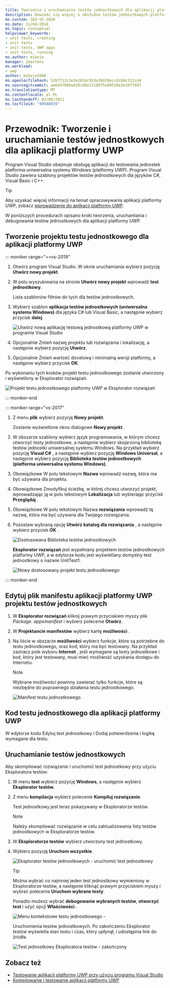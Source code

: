```yaml
---
title: Tworzenie i uruchamianie testów jednostkowych dla aplikacji platformy UWP
description: Dowiedz się więcej o obsłudze testów jednostkowych platforma uniwersalna systemu Windows aplikacji w programie Visual Studio. Program Visual Studio udostępnia szablony testów jednostkowych dla języków C#, Visual Basic i C++.
ms.custom: SEO-VS-2020
ms.date: 11/04/2016
ms.topic: conceptual
helpviewer_keywords:
- unit tests, creating
- unit tests
- unit tests, UWP apps
- unit tests, running
ms.author: mikejo
manager: jmartens
ms.workload:
- uwp
author: mikejo5000
ms.openlocfilehash: 52b7712c3e2e283dc92da3b920eccdcb0c312cd4
ms.sourcegitcommit: ae6d47b09a439cd0e13180f5e89510e3e347fd47
ms.translationtype: MT
ms.contentlocale: pl-PL
ms.lasthandoff: 02/08/2021
ms.locfileid: "99948039"
---
```

# <a name="walkthrough-create-and-run-unit-tests-for-uwp-apps"></a>Przewodnik: Tworzenie i uruchamianie testów jednostkowych dla aplikacji platformy UWP

Program Visual Studio obejmuje obsługę aplikacji do testowania jednostek platforma uniwersalna systemu Windows (platformy UWP). Program Visual Studio zawiera szablony projektów testów jednostkowych dla języków C#, Visual Basic i C++.

> [!TIP]
> Aby uzyskać więcej informacji na temat opracowywania aplikacji platformy UWP, zobacz [wprowadzenie do aplikacji platformy UWP](/windows/uwp/get-started/).

W poniższych procedurach opisano kroki tworzenia, uruchamiania i debugowania testów jednostkowych dla aplikacji platformy UWP.

## <a name="create-a-unit-test-project-for-a-uwp-app"></a>Tworzenie projektu testu jednostkowego dla aplikacji platformy UWP

::: moniker range=">=vs-2019"

1. Otwórz program Visual Studio. W oknie uruchamiania wybierz pozycję **Utwórz nowy projekt**.

2. W polu wyszukiwania na stronie **Utwórz nowy projekt** wprowadź **test jednostkowy**.

   Lista szablonów filtrów do tych dla testów jednostkowych.

3. Wybierz szablon **aplikacja testów jednostkowych (uniwersalna systemu Windows)** dla języka C# lub Visual Basic, a następnie wybierz przycisk **dalej**.

   ![Utwórz nową aplikację testową jednostkową platformy UWP w programie Visual Studio](media/vs-2019/new-uwp-unit-test-app.png)

4. Opcjonalnie Zmień nazwę projektu lub rozwiązania i lokalizację, a następnie wybierz pozycję **Utwórz**.

5. Opcjonalnie Zmień wartość docelową i minimalną wersji platformy, a następnie wybierz przycisk **OK**.

Po wykonaniu tych kroków projekt testu jednostkowego zostanie utworzony i wyświetlony w Eksplorator rozwiązań.

![Projekt testu jednostkowego platformy UWP w Eksplorator rozwiązań](media/vs-2019/uwp-unit-test-project-solution-explorer.png)

::: moniker-end

::: moniker range="vs-2017"

1. Z menu **plik** wybierz pozycję **Nowy projekt**.

   Zostanie wyświetlone okno dialogowe **Nowy projekt** .

2. W obszarze szablony wybierz język programowania, w którym chcesz utworzyć testy jednostkowe, a następnie wybierz skojarzoną bibliotekę testów jednostki uniwersalnej systemu Windows. Na przykład wybierz pozycję **Visual C#** , a następnie wybierz pozycję **Windows Universal**, a następnie wybierz pozycję **Biblioteka testów jednostkowych (platforma uniwersalna systemu Windows)**.

3. Obowiązkowe W polu tekstowym **Nazwa** wprowadź nazwę, która ma być używana dla projektu.

4. Obowiązkowe Zmodyfikuj ścieżkę, w której chcesz utworzyć projekt, wprowadzając ją w polu tekstowym **Lokalizacja** lub wybierając przycisk **Przeglądaj** .

5. Obowiązkowe W polu tekstowym Nazwa **rozwiązania** wprowadź tę nazwę, która ma być używana dla Twojego rozwiązania.

6. Pozostaw wybraną opcję **Utwórz katalog dla rozwiązania** , a następnie wybierz przycisk **OK** .

   ![Dostosowana Biblioteka testów jednostkowych](../test/media/unit_test_win8_1.png)

   **Eksplorator rozwiązań** jest wypełniany projektem testów jednostkowych platformy UWP, a w edytorze kodu jest wyświetlany domyślny test jednostkowy o nazwie UnitTest1.

   ![Nowy dostosowany projekt testu jednostkowego](../test/media/unit_test_win8_unittestexplorer_newprojectcreated.png)

::: moniker-end

## <a name="edit-the-unit-test-projects-uwp-application-manifest-file"></a>Edytuj plik manifestu aplikacji platformy UWP projektu testów jednostkowych

1. W **Eksplorator rozwiązań** kliknij prawym przyciskiem myszy plik *Package. appxmanifest* i wybierz polecenie **Otwórz**.

2. W **Projektancie manifestów** wybierz kartę **możliwości** .

3. Na liście w obszarze **możliwości** wybierz funkcje, które są potrzebne do testu jednostkowego, oraz kod, który ma być testowany. Na przykład zaznacz pole wyboru **Internet** , jeśli wymagane są testy jednostkowe i kod, który jest testowany, musi mieć możliwość uzyskania dostępu do Internetu.

   > [!NOTE]
   > Wybrane możliwości powinny zawierać tylko funkcje, które są niezbędne do poprawnego działania testu jednostkowego.

   ![Manifest testu jednostkowego](../test/media/unit_test_win8_.png)

## <a name="code-the-unit-test-for-a-uwp-app"></a>Kod testu jednostkowego dla aplikacji platformy UWP

W edytorze kodu Edytuj test jednostkowy i Dodaj potwierdzenia i logikę wymagane dla testu.

## <a name="run-unit-tests"></a>Uruchamianie testów jednostkowych

Aby skompilować rozwiązanie i uruchomić test jednostkowy przy użyciu Eksploratora testów:

1. W menu **test** wybierz pozycję **Windows**, a następnie wybierz **Eksplorator testów**.

2. Z menu **kompilacja** wybierz polecenie **Kompiluj rozwiązanie**.

   Test jednostkowy jest teraz pokazywany w Eksploratorze testów.

   > [!NOTE]
   > Należy skompilować rozwiązanie w celu zaktualizowania listy testów jednostkowych w Eksploratorze testów.

3. W **Eksploratorze testów** wybierz utworzony test jednostkowy.

4. Wybierz pozycję **Uruchom wszystkie**.

   ![Eksplorator testów jednostkowych &#45; uruchomić test jednostkowy](../test/media/unit_test_win8_unittestexplorer_contextmenurun.png)

   > [!TIP]
   > Można wybrać co najmniej jeden test jednostkowy wymieniony w Eksploratorze testów, a następnie kliknąć prawym przyciskiem myszy i wybrać polecenie **Uruchom wybrane testy**.
   >
   > Ponadto możesz wybrać **debugowanie wybranych testów**, **otworzyć test** i użyć opcji **Właściwości** .
   >
   > ![Menu kontekstowe testu jednostkowego &#45;](../test/media/unit_test_win8_unittestexplorer_contextmenu.png)

   Uruchomienia testów jednostkowych. Po zakończeniu Eksplorator testów wyświetla stan testu i czas, który upłynął, i udostępnia link do źródła.

   ![Test jednostkowy Eksploratora testów &#45; zakończony](../test/media/unit_test_win8_unittestexplorer_done.png)

## <a name="see-also"></a>Zobacz też

- [Testowanie aplikacji platformy UWP przy użyciu programu Visual Studio](../test/unit-test-your-code.md)
- [Kompilowanie i testowanie aplikacji platformy UWP](/azure/devops/pipelines/apps/windows/universal?tabs=vsts)
